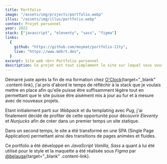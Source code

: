 ```yaml
---
title: Portfolio
image: "/assets/img/projects/portfolio.webp"
illus: "/assets/img/illus/portfolio.webp"
context: Projet personnel
year: 2022
stack: ["javascript", "eleventy", "sass", "figma"]
links:
  {
    github: "https://github.com/moymat/portfolio-11ty",
    live: "https://www.mdkrt.dev",
  }
excerpt: Site web <br> Portfolio personnel
description: Ce projet est tout simplement le site sur lequel vous vous trouvez actuellement.
---
```


Démarré juste après la fin de ma formation chez [O'Clock](https://oclock.io/){target="_blank" .content-link}, j'ai pris d'abord le temps de réfléchir à la stack que je voulais mettre en place afin qu'elle puisse être suffisamment légère tout en permettant que le site puisse être aisément mis à jour au fur et à mesure avec de nouveaux projets.

Etant initialement parti sur _Webpack_ et du templating avec _Pug_, j'ai finalement décidé de profiter de cette opportunité pour découvrir _Eleventy_ et _Nunjucks_ afin de créer dans un premier temps un site statique.

Dans un second temps, le site a été transformé en une SPA (Single Page Application) permettant ainsi des transitions de pages animées et fluides.

Ce portfolio a été développé en _JavaScript Vanilla_, _Sass_ a quant à lui été utilisé pour le style et la maquette a été réalisée sous _Figma_ par [@belauga](https://www.instagram.com/belauga/?hl=fr){target="_blank" .content-link}.
